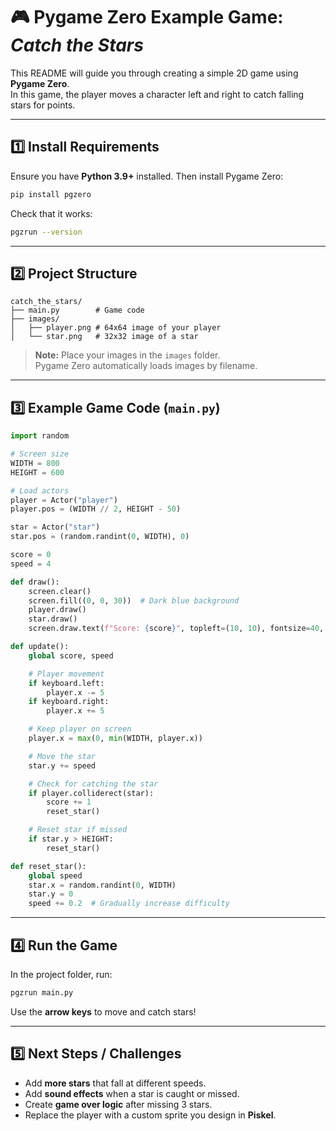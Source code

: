 # 🎮 Pygame Zero Example Game: *Catch the Stars*

This README will guide you through creating a simple 2D game using **Pygame Zero**.  
In this game, the player moves a character left and right to catch falling stars for points.

---

## 1️⃣ Install Requirements

Ensure you have **Python 3.9+** installed. Then install Pygame Zero:

```bash
pip install pgzero
```

Check that it works:

```bash
pgzrun --version
```

---

## 2️⃣ Project Structure

```
catch_the_stars/
├── main.py        # Game code
├── images/
│   ├── player.png # 64x64 image of your player
│   └── star.png   # 32x32 image of a star
```

> **Note:** Place your images in the `images` folder.  
> Pygame Zero automatically loads images by filename.

---

## 3️⃣ Example Game Code (`main.py`)

```python
import random

# Screen size
WIDTH = 800
HEIGHT = 600

# Load actors
player = Actor("player")
player.pos = (WIDTH // 2, HEIGHT - 50)

star = Actor("star")
star.pos = (random.randint(0, WIDTH), 0)

score = 0
speed = 4

def draw():
    screen.clear()
    screen.fill((0, 0, 30))  # Dark blue background
    player.draw()
    star.draw()
    screen.draw.text(f"Score: {score}", topleft=(10, 10), fontsize=40, color="white")

def update():
    global score, speed

    # Player movement
    if keyboard.left:
        player.x -= 5
    if keyboard.right:
        player.x += 5

    # Keep player on screen
    player.x = max(0, min(WIDTH, player.x))

    # Move the star
    star.y += speed

    # Check for catching the star
    if player.colliderect(star):
        score += 1
        reset_star()

    # Reset star if missed
    if star.y > HEIGHT:
        reset_star()

def reset_star():
    global speed
    star.x = random.randint(0, WIDTH)
    star.y = 0
    speed += 0.2  # Gradually increase difficulty
```

---

## 4️⃣ Run the Game

In the project folder, run:

```bash
pgzrun main.py
```

Use the **arrow keys** to move and catch stars!

---

## 5️⃣ Next Steps / Challenges

- Add **more stars** that fall at different speeds.
- Add **sound effects** when a star is caught or missed.
- Create **game over logic** after missing 3 stars.
- Replace the player with a custom sprite you design in **Piskel**.
